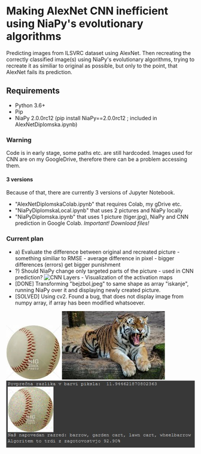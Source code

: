 # Making AlexNet CNN inefficient using NiaPy's evolutionary algorithms
Predicting images from  ILSVRC dataset using AlexNet. Then recreating the correctly classified image(s) using NiaPy's evolutionary algorithms, trying to recreate it as similiar to original as possible, but only to the point, that AlexNet fails its prediction.

## Requirements
* Python 3.6+
* Pip
* NiaPy 2.0.0rc12 (pip install NiaPy==2.0.0rc12 ; included in AlexNetDiplomska.ipynb) 

### Warning
Code is in early stage, some paths etc. are still hardcoded. Images used for CNN are on my GoogleDrive, therefore there can be a problem accessing them. 
#### 3 versions
Because of that, there are currently 3 versions of Jupyter Notebook. 
* "AlexNetDiplomskaColab.ipynb" that requires Colab, my gDrive etc.
* "NiaPyDiplomskaLocal.ipynb" that uses 2 pictures and NiaPy locally
* "NiaPyDiplomska.ipynb" that uses 1 picture (tiger.jpg), NiaPy and CNN prediction in Google Colab. *Important! Download files!*

### Current plan
* a) Evaluate the difference between original and recreated picture - something similiar to RMSE - average difference in pixel - bigger differences (errors) get bigger punishment
* ?) Should NiaPy change only targeted parts of the picture - used in CNN prediction? 
![CNN Layers - Visualization of the activation maps](https://miro.medium.com/max/785/1*mzmytBNCTO3CEKtpCVxIRA.png)
* [DONE] Transforming "bejzbol.jpeg" to same shape as array "iskanje", running NiaPy over it and displaying newly created picture. 
* [SOLVED] Using cv2. Found a bug, that does not display image from numpy array, if array has been modified whatsoever.


![Baseball](./bejzbol.JPEG?raw=true)
![Tiger](./tiger.jpg?raw=true) 
![BaseballMissed](./zanimivost.jpg?raw=true) 
